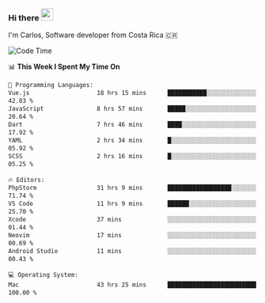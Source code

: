 ### Hi there <img src="https://media.giphy.com/media/hvRJCLFzcasrR4ia7z/giphy.gif" width="25px" height="25px">

I'm Carlos, Software developer from Costa Rica 🇨🇷

[//]: # (<a href="https://app.daily.dev/carum98"><img src="https://github.com/carum98/carum98/blob/main/devcard.svg" width="400" alt="Carlos Umaña Acevedo's Dev Card"/></a>)


<!--START_SECTION:waka-->
![Code Time](http://img.shields.io/badge/Code%20Time-12%2C862%20hrs%205%20mins-blue)

📊 **This Week I Spent My Time On** 

```text
💬 Programming Languages: 
Vue.js                   18 hrs 15 mins      ███████████░░░░░░░░░░░░░░   42.03 % 
JavaScript               8 hrs 57 mins       █████░░░░░░░░░░░░░░░░░░░░   20.64 % 
Dart                     7 hrs 46 mins       ████░░░░░░░░░░░░░░░░░░░░░   17.92 % 
YAML                     2 hrs 34 mins       █░░░░░░░░░░░░░░░░░░░░░░░░   05.92 % 
SCSS                     2 hrs 16 mins       █░░░░░░░░░░░░░░░░░░░░░░░░   05.25 % 

🔥 Editors: 
PhpStorm                 31 hrs 9 mins       ██████████████████░░░░░░░   71.74 % 
VS Code                  11 hrs 9 mins       ██████░░░░░░░░░░░░░░░░░░░   25.70 % 
Xcode                    37 mins             ░░░░░░░░░░░░░░░░░░░░░░░░░   01.44 % 
Neovim                   17 mins             ░░░░░░░░░░░░░░░░░░░░░░░░░   00.69 % 
Android Studio           11 mins             ░░░░░░░░░░░░░░░░░░░░░░░░░   00.43 % 

💻 Operating System: 
Mac                      43 hrs 25 mins      █████████████████████████   100.00 % 
```


<!--END_SECTION:waka-->

